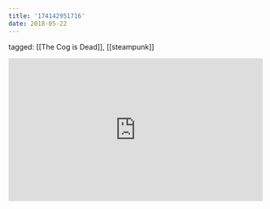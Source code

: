 ```yaml
---
title: '174142951716'
date: 2018-05-22
---
```

tagged: [[The Cog is Dead]], [[steampunk]]
<iframe allow="accelerometer; autoplay; clipboard-write; encrypted-media; gyroscope; picture-in-picture" allowfullscreen="" frameborder="0" height="281" id="youtube_iframe" src="https://www.youtube.com/embed/_ckCo80imFo?feature=oembed&amp;enablejsapi=1&amp;origin=https://safe.txmblr.com&amp;wmode=opaque" width="500"></iframe>